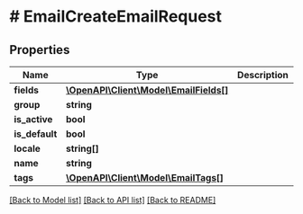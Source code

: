 # # EmailCreateEmailRequest

## Properties

Name | Type | Description | Notes
------------ | ------------- | ------------- | -------------
**fields** | [**\OpenAPI\Client\Model\EmailFields[]**](EmailFields.md) |  | [optional]
**group** | **string** |  | [optional]
**is_active** | **bool** |  | [optional]
**is_default** | **bool** |  | [optional]
**locale** | **string[]** |  | [optional]
**name** | **string** |  | [optional]
**tags** | [**\OpenAPI\Client\Model\EmailTags[]**](EmailTags.md) |  | [optional]

[[Back to Model list]](../../README.md#models) [[Back to API list]](../../README.md#endpoints) [[Back to README]](../../README.md)
